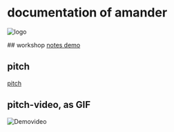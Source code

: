 # documentation of amander
![logo](https://github.com/hackzurich15-amander/documentation/blob/master/banner.png)

## workshop
 [notes demo](https://github.com/hackzurich15-amander/documentation/blob/master/base.md)
## pitch
 [pitch](https://docs.google.com/presentation/d/1TCLCJUBS1jrU34tqRr2eda5hyn4lvAaH0NqrW4eEV0Y/edit?usp=sharing)

## pitch-video, as GIF
![Demovideo](https://github.com/hackzurich15-amander/documentation/demo.gif)
